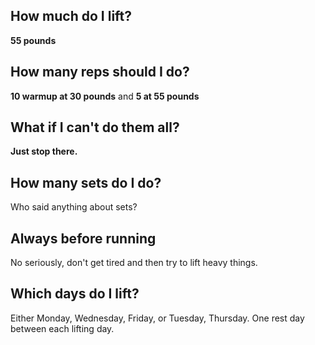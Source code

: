 ## How much do I lift?

**55 pounds**

## How many reps should I do?

**10 warmup at 30 pounds** and **5 at 55 pounds**

## What if I can't do them all?

**Just stop there.**

## How many sets do I do?

Who said anything about sets?

## Always before running

No seriously, don't get tired and then try to lift heavy things.

## Which days do I lift?

Either Monday, Wednesday, Friday, or Tuesday, Thursday. One rest day between each lifting day.
